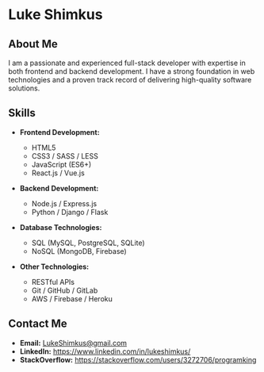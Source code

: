 # Luke Shimkus

## About Me

I am a passionate and experienced full-stack developer with expertise in both frontend and backend development. I have a strong foundation in web technologies and a proven track record of delivering high-quality software solutions.

## Skills

- **Frontend Development:**
  - HTML5
  - CSS3 / SASS / LESS
  - JavaScript (ES6+)
  - React.js / Vue.js 
  
- **Backend Development:**
  - Node.js / Express.js
  - Python / Django / Flask
    
- **Database Technologies:**
  - SQL (MySQL, PostgreSQL, SQLite)
  - NoSQL (MongoDB, Firebase)
  
- **Other Technologies:**
  - RESTful APIs
  - Git / GitHub / GitLab
  - AWS / Firebase / Heroku

## Contact Me

- **Email:** LukeShimkus@gmail.com
- **LinkedIn:** https://www.linkedin.com/in/lukeshimkus/
- **StackOverflow:** https://stackoverflow.com/users/3272706/programking


